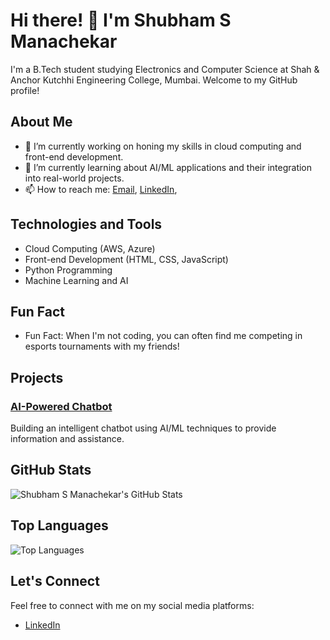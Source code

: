 # Hi there! 👋 I'm Shubham S Manachekar

I'm a B.Tech student studying Electronics and Computer Science at Shah & Anchor Kutchhi Engineering College, Mumbai. Welcome to my GitHub profile!

## About Me

- 🔭 I’m currently working on honing my skills in cloud computing and front-end development.
- 🌱 I’m currently learning about AI/ML applications and their integration into real-world projects.
- 📫 How to reach me: [Email](mailto:Shubhamkingmanachekar.com), [LinkedIn](https://www.linkedin.com/in/shubham-manachekar), 

## Technologies and Tools

- Cloud Computing (AWS, Azure)
- Front-end Development (HTML, CSS, JavaScript)
- Python Programming
- Machine Learning and AI

## Fun Fact

- Fun Fact: When I'm not coding, you can often find me competing in esports tournaments with my friends!

## Projects

### [AI-Powered Chatbot](https://github.com/ShubhamManachekar/Chatbot-using-NLTK-and-DeepLearning--College--enquiry)

Building an intelligent chatbot using AI/ML techniques to provide information and assistance.

## GitHub Stats

![Shubham S Manachekar's GitHub Stats](https://github-readme-stats.vercel.app/api?username=ShubhamManachekar&show_icons=true&theme=radical)

## Top Languages

![Top Languages](https://github-readme-stats.vercel.app/api/top-langs/?username=ShubhamManachekar&layout=compact&theme=radical)

## Let's Connect

Feel free to connect with me on my social media platforms:

- [LinkedIn](shubham-manachekare)
